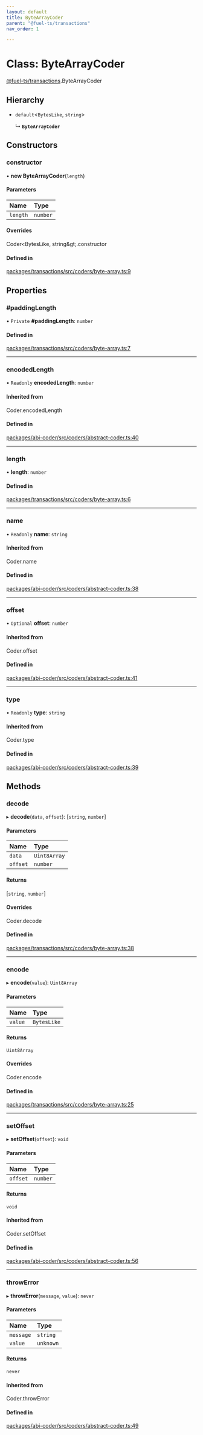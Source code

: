 ```yaml
---
layout: default
title: ByteArrayCoder
parent: "@fuel-ts/transactions"
nav_order: 1

---
```


# Class: ByteArrayCoder

[@fuel-ts/transactions](../index.md).ByteArrayCoder

## Hierarchy

- `default`<`BytesLike`, `string`\>

  ↳ **`ByteArrayCoder`**

## Constructors

### constructor

• **new ByteArrayCoder**(`length`)

#### Parameters

| Name | Type |
| :------ | :------ |
| `length` | `number` |

#### Overrides

Coder&lt;BytesLike, string\&gt;.constructor

#### Defined in

[packages/transactions/src/coders/byte-array.ts:9](https://github.com/FuelLabs/fuels-ts/blob/master/packages/transactions/src/coders/byte-array.ts#L9)

## Properties

### #paddingLength

• `Private` **#paddingLength**: `number`

#### Defined in

[packages/transactions/src/coders/byte-array.ts:7](https://github.com/FuelLabs/fuels-ts/blob/master/packages/transactions/src/coders/byte-array.ts#L7)

___

### encodedLength

• `Readonly` **encodedLength**: `number`

#### Inherited from

Coder.encodedLength

#### Defined in

[packages/abi-coder/src/coders/abstract-coder.ts:40](https://github.com/FuelLabs/fuels-ts/blob/master/packages/abi-coder/src/coders/abstract-coder.ts#L40)

___

### length

• **length**: `number`

#### Defined in

[packages/transactions/src/coders/byte-array.ts:6](https://github.com/FuelLabs/fuels-ts/blob/master/packages/transactions/src/coders/byte-array.ts#L6)

___

### name

• `Readonly` **name**: `string`

#### Inherited from

Coder.name

#### Defined in

[packages/abi-coder/src/coders/abstract-coder.ts:38](https://github.com/FuelLabs/fuels-ts/blob/master/packages/abi-coder/src/coders/abstract-coder.ts#L38)

___

### offset

• `Optional` **offset**: `number`

#### Inherited from

Coder.offset

#### Defined in

[packages/abi-coder/src/coders/abstract-coder.ts:41](https://github.com/FuelLabs/fuels-ts/blob/master/packages/abi-coder/src/coders/abstract-coder.ts#L41)

___

### type

• `Readonly` **type**: `string`

#### Inherited from

Coder.type

#### Defined in

[packages/abi-coder/src/coders/abstract-coder.ts:39](https://github.com/FuelLabs/fuels-ts/blob/master/packages/abi-coder/src/coders/abstract-coder.ts#L39)

## Methods

### decode

▸ **decode**(`data`, `offset`): [`string`, `number`]

#### Parameters

| Name | Type |
| :------ | :------ |
| `data` | `Uint8Array` |
| `offset` | `number` |

#### Returns

[`string`, `number`]

#### Overrides

Coder.decode

#### Defined in

[packages/transactions/src/coders/byte-array.ts:38](https://github.com/FuelLabs/fuels-ts/blob/master/packages/transactions/src/coders/byte-array.ts#L38)

___

### encode

▸ **encode**(`value`): `Uint8Array`

#### Parameters

| Name | Type |
| :------ | :------ |
| `value` | `BytesLike` |

#### Returns

`Uint8Array`

#### Overrides

Coder.encode

#### Defined in

[packages/transactions/src/coders/byte-array.ts:25](https://github.com/FuelLabs/fuels-ts/blob/master/packages/transactions/src/coders/byte-array.ts#L25)

___

### setOffset

▸ **setOffset**(`offset`): `void`

#### Parameters

| Name | Type |
| :------ | :------ |
| `offset` | `number` |

#### Returns

`void`

#### Inherited from

Coder.setOffset

#### Defined in

[packages/abi-coder/src/coders/abstract-coder.ts:56](https://github.com/FuelLabs/fuels-ts/blob/master/packages/abi-coder/src/coders/abstract-coder.ts#L56)

___

### throwError

▸ **throwError**(`message`, `value`): `never`

#### Parameters

| Name | Type |
| :------ | :------ |
| `message` | `string` |
| `value` | `unknown` |

#### Returns

`never`

#### Inherited from

Coder.throwError

#### Defined in

[packages/abi-coder/src/coders/abstract-coder.ts:49](https://github.com/FuelLabs/fuels-ts/blob/master/packages/abi-coder/src/coders/abstract-coder.ts#L49)
